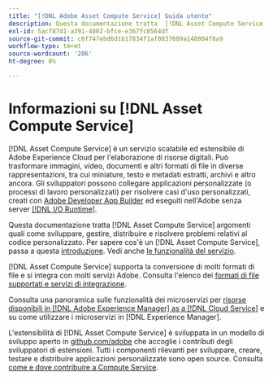 ```yaml
---
title: "[!DNL Adobe Asset Compute Service] Guida utente"
description: Questa documentazione tratta  [!DNL Asset Compute Service]  attività come l'introduzione, lo sviluppo, la gestione, la distribuzione e la risoluzione dei problemi relativi al codice personalizzato.
exl-id: 5acf87d1-a391-4802-bfce-e367fc8564df
source-git-commit: c6f747ebd6d1b17834f1af0837609a148804f8a9
workflow-type: tm+mt
source-wordcount: '206'
ht-degree: 0%

---
```


# Informazioni su [!DNL Asset Compute Service]

[!DNL Asset Compute Service] è un servizio scalabile ed estensibile di Adobe Experience Cloud per l&#39;elaborazione di risorse digitali. Può trasformare immagini, video, documenti e altri formati di file in diverse rappresentazioni, tra cui miniature, testo e metadati estratti, archivi e altro ancora. Gli sviluppatori possono collegare applicazioni personalizzate (o processi di lavoro personalizzati) per risolvere casi d&#39;uso personalizzati, creati con [Adobe Developer App Builder](https://developer.adobe.com/app-builder/docs/overview) ed eseguiti nell&#39;Adobe senza server [[!DNL I/O Runtime]](https://developer.adobe.com/runtime/).

Questa documentazione tratta [!DNL Asset Compute Service] argomenti quali come sviluppare, gestire, distribuire e risolvere problemi relativi al codice personalizzato. Per sapere cos&#39;è un [!DNL Asset Compute Service], passa a questa [introduzione](introduction.md). Vedi anche [le funzionalità del servizio](introduction.md#possible-use-cases-benefits).

[!DNL Asset Compute Service] supporta la conversione di molti formati di file e si integra con molti servizi Adobe. Consulta l&#39;elenco dei [formati di file supportati e servizi di integrazione](https://experienceleague.adobe.com/en/docs/experience-manager-cloud-service/content/assets/file-format-support).

Consulta una panoramica sulle funzionalità dei microservizi per [risorse disponibili in [!DNL Adobe Experience Manager] as a [!DNL Cloud Service]](https://experienceleague.adobe.com/it/docs/experience-manager-cloud-service/content/assets/asset-microservices-overview) e su come utilizzare i microservizi in [!DNL Experience Manager].

L&#39;estensibilità di [!DNL Asset Compute Service] è sviluppata in un modello di sviluppo aperto in [github.com/adobe](https://github.com/adobe) che accoglie i contributi degli sviluppatori di estensioni. Tutti i componenti rilevanti per sviluppare, creare, testare e distribuire applicazioni personalizzate sono open source. Consulta [come e dove contribuire a Compute Service](contribute-to-compute-service.md).

<!--
Possible to record the below info here in this landing page to centralize the miscellaneous info about Asset Compute Service?
 List of dependencies and requirements SDK, CLI, Devtools, etc.? Or may be a link to the prerequisites.
 Introduction video when Tech Marketing team shares one.
-->
